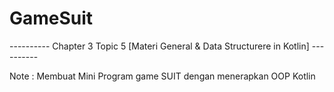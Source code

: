 # GameSuit

---------- Chapter 3 Topic 5 [Materi General & Data Structurere in Kotlin] ----------

Note :
Membuat Mini Program game SUIT dengan menerapkan OOP Kotlin

